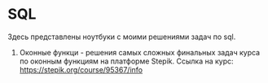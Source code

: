 # SQL
Здесь представлены ноутбуки с моими решениями задач по sql.

1. Оконные функци - решения самых сложных финальных задач курса по оконным функциям на платформе Stepik.
   Ссылка на курс: https://stepik.org/course/95367/info

